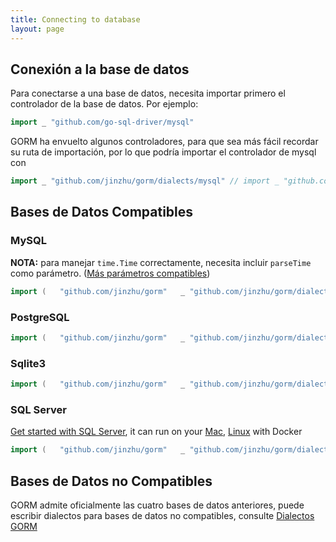 ```yaml
---
title: Connecting to database
layout: page
---
```

## Conexión a la base de datos

Para conectarse a una base de datos, necesita importar primero el controlador de la base de datos. Por ejemplo:

```go
import _ "github.com/go-sql-driver/mysql"
```

GORM ha envuelto algunos controladores, para que sea más fácil recordar su ruta de importación, por lo que podría importar el controlador de mysql con

```go
import _ "github.com/jinzhu/gorm/dialects/mysql" // import _ "github.com/jinzhu/gorm/dialects/postgres" // import _ "github.com/jinzhu/gorm/dialects/sqlite" // import _ "github.com/jinzhu/gorm/dialects/mssql"
```

## Bases de Datos Compatibles

### MySQL

**NOTA:** para manejar `time.Time` correctamente, necesita incluir `parseTime` como parámetro. ([Más parámetros compatibles](https://github.com/go-sql-driver/mysql#parameters))

```go
import (   "github.com/jinzhu/gorm"   _ "github.com/jinzhu/gorm/dialects/mysql" ) func main() {   db, err := gorm.Open("mysql", "user:password@/dbname?charset=utf8&parseTime=True&loc=Local")   defer db.Close() }
```

### PostgreSQL

```go
import (   "github.com/jinzhu/gorm"   _ "github.com/jinzhu/gorm/dialects/postgres" ) func main() {   db, err := gorm.Open("postgres", "host=myhost port=myport user=gorm dbname=gorm password=mypassword")   defer db.Close() }
```

### Sqlite3

```go
import (   "github.com/jinzhu/gorm"   _ "github.com/jinzhu/gorm/dialects/sqlite" ) func main() {   db, err := gorm.Open("sqlite3", "/tmp/gorm.db")   defer db.Close() }
```

### SQL Server

[Get started with SQL Server](https://www.microsoft.com/en-us/sql-server/developer-get-started/go), it can run on your [Mac](https://sqlchoice.azurewebsites.net/en-us/sql-server/developer-get-started/go/mac/), [Linux](https://sqlchoice.azurewebsites.net/en-us/sql-server/developer-get-started/go/ubuntu/) with Docker

```go
import (   "github.com/jinzhu/gorm"   _ "github.com/jinzhu/gorm/dialects/mssql" ) func main() {   db, err := gorm.Open("mssql", "sqlserver://username:password@localhost:1433?database=dbname")   defer db.Close() }
```

## Bases de Datos no Compatibles

GORM admite oficialmente las cuatro bases de datos anteriores, puede escribir dialectos para bases de datos no compatibles, consulte [Dialectos GORM](/docs/dialects.html)